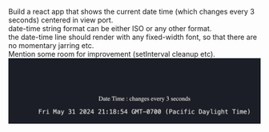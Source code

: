 
Build a react app that shows the current date time (which changes every 3 seconds) centered in view port.  
date-time string format can be either ISO or any other format.  
the date-time line should render with any fixed-width font, so that there are no momentary jarring etc.  
Mention some room for improvement (setInterval cleanup etc).
![date time updating every 3 seconds](Screenshot.png "date time updating every 3 seconds")
